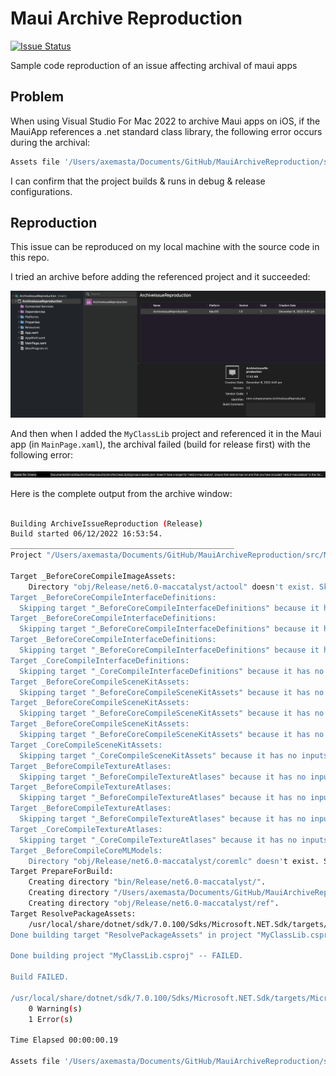 # Maui Archive Reproduction

[![Issue Status](https://img.shields.io/github/issues/detail/state/dotnet/maui/11906)](https://github.com/dotnet/maui/issues/11906)

Sample code reproduction of an issue affecting archival of maui apps



## Problem

When using Visual Studio For Mac 2022 to archive Maui apps on iOS, if the MauiApp references a .net standard class library, the following error occurs during the archival:

```bash
Assets file '/Users/axemasta/Documents/GitHub/MauiArchiveReproduction/src/MyClassLib/obj/project.assets.json' doesn't have a target for 'net6.0-maccatalyst'. Ensure that restore has run and that you have included 'net6.0-maccatalyst' in the TargetFrameworks for your project.
```

I can confirm that the project builds & runs in debug & release configurations.

## Reproduction

This issue can be reproduced on my local machine with the source code in this repo.

I tried an archive before adding the referenced project and it succeeded:

![Successful archive of the app without any references](assets/archive_success.png)

And then when I added the `MyClassLib` project and referenced it in the Maui app (in `MainPage.xaml`), the archival failed (build for release first) with the following error:

![Failed archive of app with references](assets/archive_error.png)

Here is the complete output from the archive window:

```bash

Building ArchiveIssueReproduction (Release)
Build started 06/12/2022 16:53:54.
__________________________________________________
Project "/Users/axemasta/Documents/GitHub/MauiArchiveReproduction/src/MyClassLib/MyClassLib.csproj" (Build target(s)):

Target _BeforeCoreCompileImageAssets:
    Directory "obj/Release/net6.0-maccatalyst/actool" doesn't exist. Skipping.
Target _BeforeCoreCompileInterfaceDefinitions:
  Skipping target "_BeforeCoreCompileInterfaceDefinitions" because it has no inputs.
Target _BeforeCoreCompileInterfaceDefinitions:
  Skipping target "_BeforeCoreCompileInterfaceDefinitions" because it has no inputs.
Target _BeforeCoreCompileInterfaceDefinitions:
  Skipping target "_BeforeCoreCompileInterfaceDefinitions" because it has no inputs.
Target _CoreCompileInterfaceDefinitions:
  Skipping target "_CoreCompileInterfaceDefinitions" because it has no inputs.
Target _BeforeCoreCompileSceneKitAssets:
  Skipping target "_BeforeCoreCompileSceneKitAssets" because it has no inputs.
Target _BeforeCoreCompileSceneKitAssets:
  Skipping target "_BeforeCoreCompileSceneKitAssets" because it has no inputs.
Target _BeforeCoreCompileSceneKitAssets:
  Skipping target "_BeforeCoreCompileSceneKitAssets" because it has no inputs.
Target _CoreCompileSceneKitAssets:
  Skipping target "_CoreCompileSceneKitAssets" because it has no inputs.
Target _BeforeCompileTextureAtlases:
  Skipping target "_BeforeCompileTextureAtlases" because it has no inputs.
Target _BeforeCompileTextureAtlases:
  Skipping target "_BeforeCompileTextureAtlases" because it has no inputs.
Target _BeforeCompileTextureAtlases:
  Skipping target "_BeforeCompileTextureAtlases" because it has no inputs.
Target _CoreCompileTextureAtlases:
  Skipping target "_CoreCompileTextureAtlases" because it has no inputs.
Target _BeforeCompileCoreMLModels:
    Directory "obj/Release/net6.0-maccatalyst/coremlc" doesn't exist. Skipping.
Target PrepareForBuild:
    Creating directory "bin/Release/net6.0-maccatalyst/".
    Creating directory "/Users/axemasta/Documents/GitHub/MauiArchiveReproduction/src/MyClassLib/obj/Release/net6.0-maccatalyst/refint/".
    Creating directory "obj/Release/net6.0-maccatalyst/ref".
Target ResolvePackageAssets:
    /usr/local/share/dotnet/sdk/7.0.100/Sdks/Microsoft.NET.Sdk/targets/Microsoft.PackageDependencyResolution.targets(267,5): error NETSDK1005: Assets file '/Users/axemasta/Documents/GitHub/MauiArchiveReproduction/src/MyClassLib/obj/project.assets.json' doesn't have a target for 'net6.0-maccatalyst'. Ensure that restore has run and that you have included 'net6.0-maccatalyst' in the TargetFrameworks for your project.
Done building target "ResolvePackageAssets" in project "MyClassLib.csproj" -- FAILED.

Done building project "MyClassLib.csproj" -- FAILED.

Build FAILED.

/usr/local/share/dotnet/sdk/7.0.100/Sdks/Microsoft.NET.Sdk/targets/Microsoft.PackageDependencyResolution.targets(267,5): error NETSDK1005: Assets file '/Users/axemasta/Documents/GitHub/MauiArchiveReproduction/src/MyClassLib/obj/project.assets.json' doesn't have a target for 'net6.0-maccatalyst'. Ensure that restore has run and that you have included 'net6.0-maccatalyst' in the TargetFrameworks for your project.
    0 Warning(s)
    1 Error(s)

Time Elapsed 00:00:00.19

Assets file '/Users/axemasta/Documents/GitHub/MauiArchiveReproduction/src/MyClassLib/obj/project.assets.json' doesn't have a target for 'net6.0-maccatalyst'. Ensure that restore has run and that you have included 'net6.0-maccatalyst' in the TargetFrameworks for your project.
```
